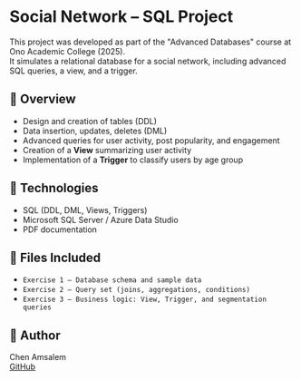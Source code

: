 # Social Network – SQL Project

This project was developed as part of the "Advanced Databases" course at Ono Academic College (2025).  
It simulates a relational database for a social network, including advanced SQL queries, a view, and a trigger.

## 📘 Overview
- Design and creation of tables (DDL)
- Data insertion, updates, deletes (DML)
- Advanced queries for user activity, post popularity, and engagement
- Creation of a **View** summarizing user activity
- Implementation of a **Trigger** to classify users by age group

## 🧰 Technologies
- SQL (DDL, DML, Views, Triggers)
- Microsoft SQL Server / Azure Data Studio
- PDF documentation

## 📁 Files Included
- `Exercise 1 – Database schema and sample data`
- `Exercise 2 – Query set (joins, aggregations, conditions)`
- `Exercise 3 – Business logic: View, Trigger, and segmentation queries`

## 🔗 Author
Chen Amsalem  
[GitHub](https://github.com/Chen-Amsalem)
